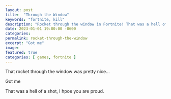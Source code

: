 ```yaml
---
layout: post
title:  "Through the Window"
keywords: "fortnite, kill"
description: "Rocket through the window in Fortnite! That was a hell of a shot, I hpoe you are proud."
date: 2023-01-01 19:00:00 -0600
categories: 
permalink: rocket-through-the-window
excerpt: "Got me"
image: 
featured: true
categories: [ games, fortnite ]
---
```


That rocket through the window was pretty nice...

Got me 

That was a hell of a shot, I hpoe you are proud.
